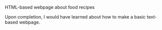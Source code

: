HTML-based webpage about food recipes

Upon completion, I would have learned about how to make a basic text-based webpage.


